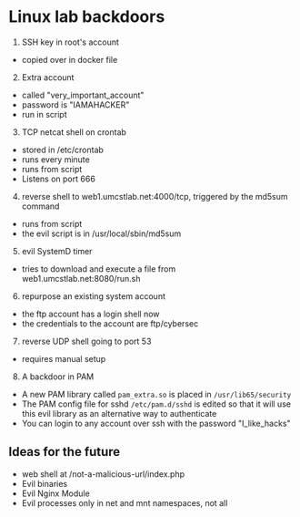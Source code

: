 # Linux lab backdoors

1. SSH key in root's account

- copied over in docker file

2. Extra account

- called "very_important_account"
- password is "IAMAHACKER"
- run in script

3. TCP netcat shell on crontab

- stored in /etc/crontab
- runs every minute
- runs from script
- Listens on port 666

4. reverse shell to web1.umcstlab.net:4000/tcp, triggered by the md5sum command

- runs from script
- the evil script is in /usr/local/sbin/md5sum

5. evil SystemD timer

- tries to download and execute a file from web1.umcstlab.net:8080/run.sh

6. repurpose an existing system account

- the ftp account has a login shell now
- the credentials to the account are ftp/cybersec

7. reverse UDP shell going to port 53

- requires manual setup

8. A backdoor in PAM

- A new PAM library called `pam_extra.so` is placed in `/usr/lib65/security`
- The PAM config file for sshd `/etc/pam.d/sshd` is edited so that it will use this
  evil library as an alternative way to authenticate
- You can login to any account over ssh with the password "I_like_hacks"

## Ideas for the future

- web shell at /not-a-malicious-url/index.php
- Evil binaries
- Evil Nginx Module
- Evil processes only in net and mnt namespaces, not all
